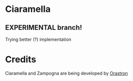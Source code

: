 # Ciaramella

## EXPERIMENTAL branch!  

Trying better (?) implementation

# Credits
Ciaramella and Zampogna are being developed by [Orastron](http://orastron.com "Orastron")
